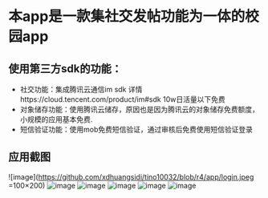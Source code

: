 本app是一款集社交发帖功能为一体的校园app
========
使用第三方sdk的功能：
-----
* 社交功能：集成腾讯云通信im sdk  详情https://cloud.tencent.com/product/im#sdk  10w日活量以下免费
* 对象储存功能：使用腾讯云储存，原因也是因为腾讯云的对象储存免费额度，小规模的应用基本免费.
* 短信验证功能：使用mob免费短信验证，通过审核后免费使用短信验证登录

应用截图
----- 
![image](https://github.com/xdhuangsidi/tino10032/blob/r4/app/login.jpeg =100×200) ![image](https://github.com/xdhuangsidi/tino10032/blob/r4/app/main1.jpeg)
![image](https://github.com/xdhuangsidi/tino10032/blob/r4/app/main2.jpeg)
![image](https://github.com/xdhuangsidi/tino10032/blob/r4/app/chat1.jpeg)
![image](https://github.com/xdhuangsidi/tino10032/blob/r4/app/chat2.jpeg)
![image](https://github.com/xdhuangsidi/tino10032/blob/r4/app/upload.jpeg)
